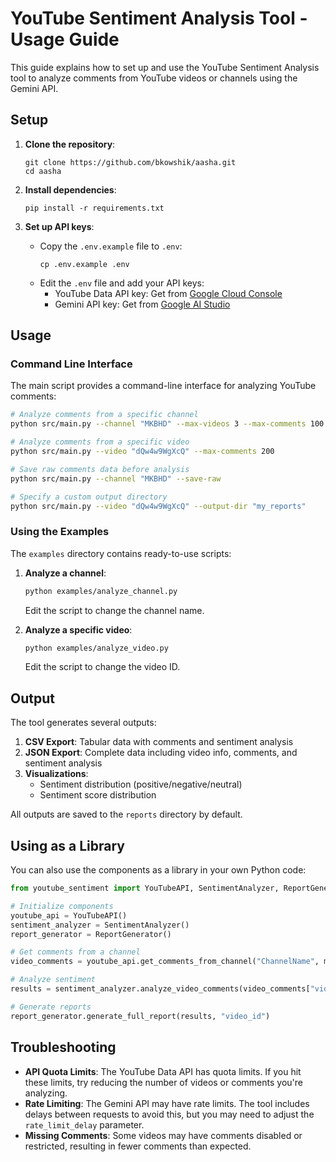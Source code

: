# YouTube Sentiment Analysis Tool - Usage Guide

This guide explains how to set up and use the YouTube Sentiment Analysis tool to analyze comments from YouTube videos or channels using the Gemini API.

## Setup

1. **Clone the repository**:
   ```
   git clone https://github.com/bkowshik/aasha.git
   cd aasha
   ```

2. **Install dependencies**:
   ```
   pip install -r requirements.txt
   ```

3. **Set up API keys**:
   - Copy the `.env.example` file to `.env`:
     ```
     cp .env.example .env
     ```
   - Edit the `.env` file and add your API keys:
     - YouTube Data API key: Get from [Google Cloud Console](https://console.cloud.google.com/apis/credentials)
     - Gemini API key: Get from [Google AI Studio](https://ai.google.dev/)

## Usage

### Command Line Interface

The main script provides a command-line interface for analyzing YouTube comments:

```bash
# Analyze comments from a specific channel
python src/main.py --channel "MKBHD" --max-videos 3 --max-comments 100

# Analyze comments from a specific video
python src/main.py --video "dQw4w9WgXcQ" --max-comments 200

# Save raw comments data before analysis
python src/main.py --channel "MKBHD" --save-raw

# Specify a custom output directory
python src/main.py --video "dQw4w9WgXcQ" --output-dir "my_reports"
```

### Using the Examples

The `examples` directory contains ready-to-use scripts:

1. **Analyze a channel**:
   ```bash
   python examples/analyze_channel.py
   ```
   Edit the script to change the channel name.

2. **Analyze a specific video**:
   ```bash
   python examples/analyze_video.py
   ```
   Edit the script to change the video ID.

## Output

The tool generates several outputs:

1. **CSV Export**: Tabular data with comments and sentiment analysis
2. **JSON Export**: Complete data including video info, comments, and sentiment analysis
3. **Visualizations**:
   - Sentiment distribution (positive/negative/neutral)
   - Sentiment score distribution

All outputs are saved to the `reports` directory by default.

## Using as a Library

You can also use the components as a library in your own Python code:

```python
from youtube_sentiment import YouTubeAPI, SentimentAnalyzer, ReportGenerator

# Initialize components
youtube_api = YouTubeAPI()
sentiment_analyzer = SentimentAnalyzer()
report_generator = ReportGenerator()

# Get comments from a channel
video_comments = youtube_api.get_comments_from_channel("ChannelName", max_videos=3)

# Analyze sentiment
results = sentiment_analyzer.analyze_video_comments(video_comments["video_id"])

# Generate reports
report_generator.generate_full_report(results, "video_id")
```

## Troubleshooting

- **API Quota Limits**: The YouTube Data API has quota limits. If you hit these limits, try reducing the number of videos or comments you're analyzing.
- **Rate Limiting**: The Gemini API may have rate limits. The tool includes delays between requests to avoid this, but you may need to adjust the `rate_limit_delay` parameter.
- **Missing Comments**: Some videos may have comments disabled or restricted, resulting in fewer comments than expected.
